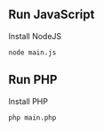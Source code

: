 ## Run JavaScript

Install NodeJS

```
node main.js
```

## Run PHP

Install PHP

```
php main.php
```
